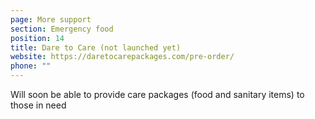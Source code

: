 ```yaml
---
page: More support
section: Emergency food
position: 14
title: Dare to Care (not launched yet)
website: https://daretocarepackages.com/pre-order/
phone: ""
---
```

Will soon be able to provide care packages (food and sanitary items) to those in need
